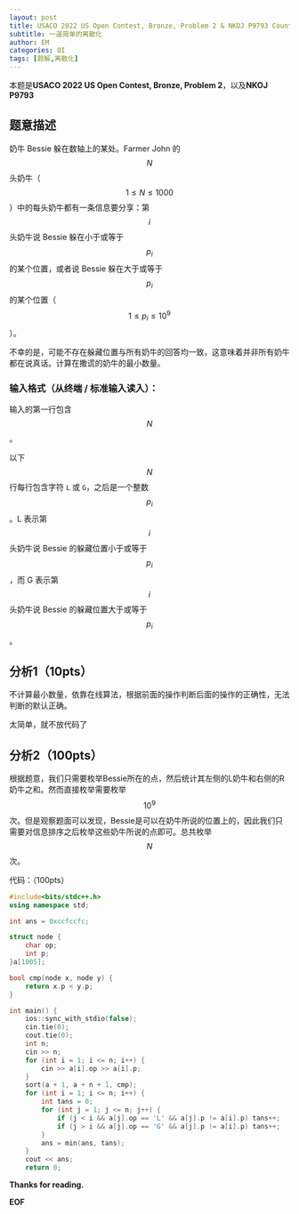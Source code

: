 ```yaml
---
layout: post
title: USACO 2022 US Open Contest, Bronze, Problem 2 & NKOJ P9793 Counting Liars 题解
subtitle: 一道简单的离散化
author: EM
categories: OI
tags: [题解,离散化]
---
```

本题是**USACO 2022 US Open Contest, Bronze, Problem 2**，以及**NKOJ P9793**

## **题意描述**

奶牛 Bessie 躲在数轴上的某处。Farmer John 的 $$N$$ 头奶牛（$$1\leq N\leq1000$$）中的每头奶牛都有一条信息要分享：第 $$i$$ 头奶牛说 Bessie 躲在小于或等于 $$p_{i}$$ 的某个位置，或者说 Bessie 躲在大于或等于 $$p_{i}$$ 的某个位置（$$1 \leq p_{i} \leq 10^9$$）。

不幸的是，可能不存在躲藏位置与所有奶牛的回答均一致，这意味着并非所有奶牛都在说真话。计算在撒谎的奶牛的最小数量。



### 输入格式（从终端 / 标准输入读入）：

输入的第一行包含 $$N$$。

以下 $$N$$ 行每行包含字符 `L` 或 `G`，之后是一个整数 $$p_{i}$$。L 表示第 $$i$$ 头奶牛说 Bessie 的躲藏位置小于或等于 $$p_{i}$$，而 G 表示第 $$i$$ 头奶牛说 Bessie 的躲藏位置大于或等于 $$p_{i}$$。

## **分析1（10pts）**

不计算最小数量，依靠在线算法，根据前面的操作判断后面的操作的正确性，无法判断的默认正确。

太简单，就不放代码了

## **分析2（100pts）**

根据题意，我们只需要枚举Bessie所在的点，然后统计其左侧的L奶牛和右侧的R奶牛之和。然而直接枚举需要枚举 $$10^9$$ 次。但是观察题面可以发现，Bessie是可以在奶牛所说的位置上的，因此我们只需要对信息排序之后枚举这些奶牛所说的点即可。总共枚举 $$N$$ 次。

代码：（100pts）

```c++
#include<bits/stdc++.h>
using namespace std;

int ans = 0xccfccfc;

struct node {
	char op;
	int p;
}a[1005];

bool cmp(node x, node y) {
	return x.p < y.p;
}

int main() {
	ios::sync_with_stdio(false);
	cin.tie(0);
	cout.tie(0);
	int n;
	cin >> n;
	for (int i = 1; i <= n; i++) {
		cin >> a[i].op >> a[i].p;
	}
	sort(a + 1, a + n + 1, cmp);
	for (int i = 1; i <= n; i++) {
		int tans = 0;
		for (int j = 1; j <= n; j++) {
			if (j < i && a[j].op == 'L' && a[j].p != a[i].p) tans++;
			if (j > i && a[j].op == 'G' && a[j].p != a[i].p) tans++;
		}
		ans = min(ans, tans);
	}
	cout << ans;
	return 0;
```



**Thanks for reading.**

**EOF**

